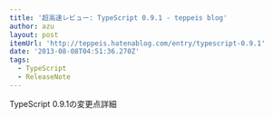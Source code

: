```yaml
---
title: '超高速レビュー: TypeScript 0.9.1 - teppeis blog'
author: azu
layout: post
itemUrl: 'http://teppeis.hatenablog.com/entry/typescript-0.9.1'
date: '2013-08-08T04:51:36.270Z'
tags:
  - TypeScript
  - ReleaseNote
---
```

TypeScript 0.9.1の変更点詳細
